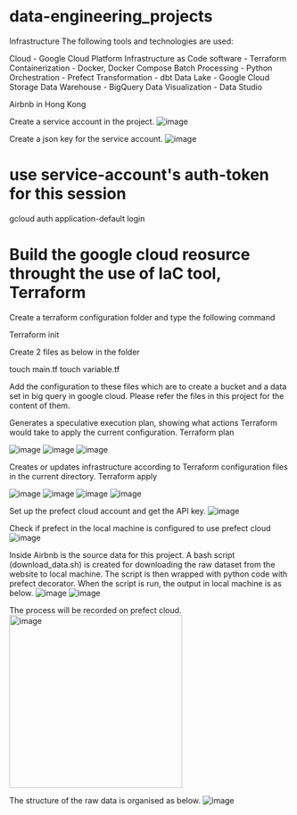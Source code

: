 # data-engineering_projects

Infrastructure
The following tools and technologies are used:

Cloud - Google Cloud Platform
Infrastructure as Code software - Terraform
Containerization - Docker, Docker Compose
Batch Processing - Python
Orchestration - Prefect
Transformation - dbt
Data Lake - Google Cloud Storage
Data Warehouse - BigQuery
Data Visualization - Data Studio

Airbnb in Hong Kong

Create a service account in the project.
![image](https://user-images.githubusercontent.com/113747768/227586360-3563a04e-e7d0-4c03-9725-cebfc136e327.png)

Create a json key for the service account.
![image](https://user-images.githubusercontent.com/113747768/227587342-7a2d10ab-09bd-4008-9eee-fcef1bf19e75.png)

# use service-account's auth-token for this session
gcloud auth application-default login

# Build the google cloud reosurce throught the use of IaC tool, Terraform
Create a terraform configuration folder and type the following command 

Terraform init

Create 2 files as below in the folder

touch main.tf
touch variable.tf

Add the configuration to these files which are to create a bucket and a data set in big query in google cloud. Please refer the files in this project for the content of them.

Generates a speculative execution plan, showing what actions Terraform would take to apply the current configuration.
Terraform plan

![image](https://user-images.githubusercontent.com/113747768/227893898-72b89558-b052-4c5e-a0f9-064f1146cca0.png)
![image](https://user-images.githubusercontent.com/113747768/227894189-8740f8c1-698c-4907-85f8-9b3d711e0f58.png)
![image](https://user-images.githubusercontent.com/113747768/227894296-23e82d81-3e3f-44df-b9f9-f1e8c895a445.png)


Creates or updates infrastructure according to Terraform configuration files in the current directory.
Terraform apply

![image](https://user-images.githubusercontent.com/113747768/227894543-b832a8da-4d47-4b9a-9331-dd893d733d58.png)
![image](https://user-images.githubusercontent.com/113747768/227894684-d2abac4f-e341-40aa-89ec-a62e3c58832a.png)
![image](https://user-images.githubusercontent.com/113747768/227894793-ab444896-3156-4b68-9f08-c29167e7716e.png)
![image](https://user-images.githubusercontent.com/113747768/227894900-6dfea994-f2e7-48a6-abb4-e07022caf016.png)

Set up the prefect cloud account and get the API key.
![image](https://user-images.githubusercontent.com/113747768/228734231-64a4868a-333e-471c-93ad-1fd5fb0475ca.png)

Check if prefect in the local machine is configured to use prefect cloud
![image](https://user-images.githubusercontent.com/113747768/228734855-c1e421f9-8532-41d3-9f4d-a4cac33940a7.png)

Inside Airbnb is the source data for this project. A bash script (download_data.sh) is created for downloading the raw dataset from the website to local machine. 
The script is then wrapped with python code with prefect decorator. When the script is run, the output in local machine is as below.
![image](https://user-images.githubusercontent.com/113747768/228735560-bfe82fbd-ac7e-42f3-90e6-325898d6c310.png)
![image](https://user-images.githubusercontent.com/113747768/228735676-c481bdb2-396d-44f2-b1bf-0ae6c78541da.png)

The process will be recorded on prefect cloud. 
<img width="310" alt="image" src="https://user-images.githubusercontent.com/113747768/228735236-65ebf77c-25ef-45ad-92b8-6b4e9dc90226.png">

The structure of the raw data is organised as below. 
![image](https://user-images.githubusercontent.com/113747768/228484051-b5821811-9ecd-4113-b70e-f831d2f01703.png)


